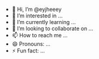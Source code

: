 - 👋 Hi, I’m @eyjheeey
- 👀 I’m interested in ...
- 🌱 I’m currently learning ...
- 💞️ I’m looking to collaborate on ...
- 📫 How to reach me ...
- 😄 Pronouns: ...
- ⚡ Fun fact: ...

<!---
eyjheeey/eyjheeey is a ✨ special ✨ repository because its `README.md` (this file) appears on your GitHub profile.
You can click the Preview link to take a look at your changes.
--->
